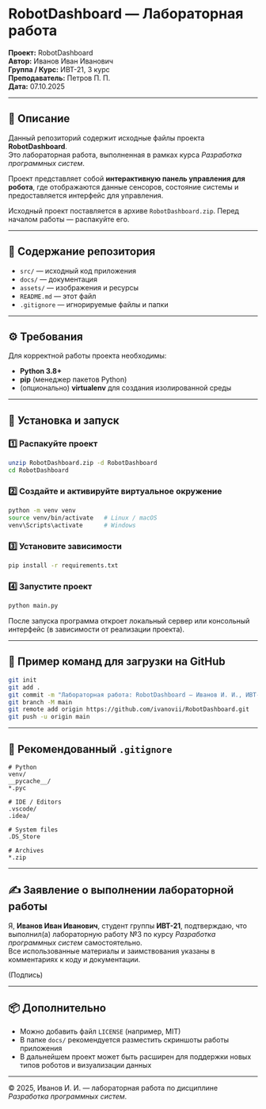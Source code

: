 # RobotDashboard — Лабораторная работа

**Проект:** RobotDashboard  
**Автор:** Иванов Иван Иванович  
**Группа / Курс:** ИВТ-21, 3 курс  
**Преподаватель:** Петров П. П.  
**Дата:** 07.10.2025

---

## 🧠 Описание

Данный репозиторий содержит исходные файлы проекта **RobotDashboard**.  
Это лабораторная работа, выполненная в рамках курса *Разработка программных систем*.  

Проект представляет собой **интерактивную панель управления для робота**, где отображаются данные сенсоров, состояние системы и предоставляется интерфейс для управления.  

Исходный проект поставляется в архиве `RobotDashboard.zip`. Перед началом работы — распакуйте его.

---

## 📁 Содержание репозитория

- `src/` — исходный код приложения  
- `docs/` — документация  
- `assets/` — изображения и ресурсы  
- `README.md` — этот файл  
- `.gitignore` — игнорируемые файлы и папки  

---

## ⚙️ Требования

Для корректной работы проекта необходимы:

- **Python 3.8+**  
- **pip** (менеджер пакетов Python)  
- (опционально) **virtualenv** для создания изолированной среды  

---

## 🚀 Установка и запуск

### 1️⃣ Распакуйте проект
```bash
unzip RobotDashboard.zip -d RobotDashboard
cd RobotDashboard
```

### 2️⃣ Создайте и активируйте виртуальное окружение
```bash
python -m venv venv
source venv/bin/activate   # Linux / macOS
venv\Scripts\activate      # Windows
```

### 3️⃣ Установите зависимости
```bash
pip install -r requirements.txt
```

### 4️⃣ Запустите проект
```bash
python main.py
```

После запуска программа откроет локальный сервер или консольный интерфейс (в зависимости от реализации проекта).

---

## 🧩 Пример команд для загрузки на GitHub

```bash
git init
git add .
git commit -m "Лабораторная работа: RobotDashboard — Иванов И. И., ИВТ-21"
git branch -M main
git remote add origin https://github.com/ivanovii/RobotDashboard.git
git push -u origin main
```

---

## 🧾 Рекомендованный `.gitignore`

```gitignore
# Python
venv/
__pycache__/
*.pyc

# IDE / Editors
.vscode/
.idea/

# System files
.DS_Store

# Archives
*.zip
```

---

## ✍️ Заявление о выполнении лабораторной работы

Я, **Иванов Иван Иванович**, студент группы **ИВТ-21**, подтверждаю, что выполнил(а) лабораторную работу №3 по курсу *Разработка программных систем* самостоятельно.  
Все использованные материалы и заимствования указаны в комментариях к коду и документации.

(Подпись)

---

## 📦 Дополнительно

- Можно добавить файл `LICENSE` (например, MIT)  
- В папке `docs/` рекомендуется разместить скриншоты работы приложения  
- В дальнейшем проект может быть расширен для поддержки новых типов роботов и визуализации данных  

---

© 2025, Иванов И. И. — лабораторная работа по дисциплине *Разработка программных систем*.
